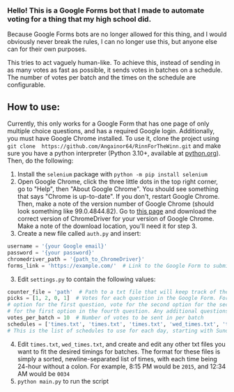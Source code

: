 ### Hello! This is a Google Forms bot that I made to automate voting for a thing that my high school did. 
Because Google Forms bots are no longer allowed for this thing, and I would obviously never break the rules, I can no 
longer use this, but anyone else can for their own purposes.

This tries to act vaguely human-like. To achieve this, instead of sending in as many votes as fast as possible, it sends
votes in batches on a schedule. The number of votes per batch and the times on the schedule are configurable.

## How to use:
Currently, this only works for a Google Form that has one page of only multiple choice questions, and has a required 
Google login. Additionally, you must have Google Chrome installed. To use it, clone the project using `git clone 
https://github.com/Angainor64/RinnForTheWinn.git` and make sure you have a python interpreter (Python 3.10+, available
at [python.org](https://www.python.org/downloads)). Then, do the following:

1. Install the `selenium` package with `python -m pip install selenium`
2. Open Google Chrome, click the three little dots in the top right corner, go to "Help", then "About Google Chrome".
You should see something that says "Chrome is up-to-date". If you don't, restart Google Chrome. Then, make a note of the
version number of Google Chrome (should look something like 99.0.4844.82). Go to 
[this page](https://chromedriver.chromium.org/downloads) and download the correct version of ChromeDriver for your
version of Google Chrome. Make a note of the download location, you'll need it for step 3. 
3. Create a new file called `auth.py` and insert:
```python
username = '{your Google email}'
password = '{your password}'
chromedriver_path = '{path_to_ChromeDriver}'
forms_link = 'https://example.com/'  # Link to the Google Form to submit responses to
```
3. Edit `settings.py` to contain the following values:
```python
counter_file = 'path'  # Path to a txt file that will keep track of the number of votes so far
picks = [1, 2, 0, 1]  # Votes for each question in the Google Form. For example, `[1, 2, 0, 1]` will vote for the first
# option for the first question, vote for the second option for the second question, skip the third question, and vote 
# for the first option in the fourth question. Any additional questions in the Google Form will be ignored. 
votes_per_batch = 10  # Number of votes to be sent in per batch
schedules = ['times.txt', 'times.txt', 'times.txt', 'wed_times.txt', 'times.txt', 'times.txt', 'times.txt']
# This is the list of schedules to use for each day, starting with Sunday
```
4. Edit `times.txt`, `wed_times.txt`, and create and edit any other txt files you want to fit the desired timings for 
batches. The format for these files is simply a sorted, newline-separated list of times, with each time being 24-hour 
without a colon. For example, 8:15 PM would be `2015`, and 12:34 AM would be `0034`
5. `python main.py` to run the script